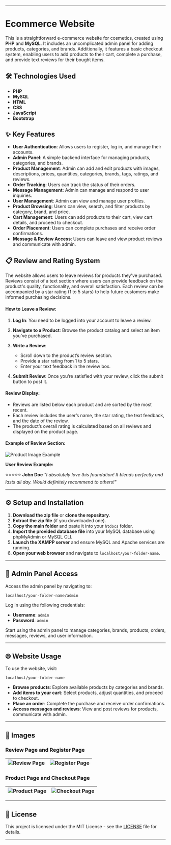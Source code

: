 
---

# Ecommerce Website

This is a straightforward e-commerce website for cosmetics, created using **PHP** and **MySQL**. It includes an uncomplicated admin panel for adding products, categories, and brands. Additionally, it features a basic checkout system, enabling users to add products to their cart, complete a purchase, and provide text reviews for their bought items.

## 🛠 Technologies Used

* **PHP**
* **MySQL**
* **HTML**
* **CSS**
* **JavaScript**
* **Bootstrap**

## ✨ Key Features

* **User Authentication**: Allows users to register, log in, and manage their accounts.
* **Admin Panel**: A simple backend interface for managing products, categories, and brands.
* **Product Management**: Admin can add and edit products with images, descriptions, prices, quantities, categories, brands, tags, ratings, and reviews.
* **Order Tracking**: Users can track the status of their orders.
* **Message Management**: Admin can manage and respond to user inquiries.
* **User Management**: Admin can view and manage user profiles.
* **Product Browsing**: Users can view, search, and filter products by category, brand, and price.
* **Cart Management**: Users can add products to their cart, view cart details, and proceed to checkout.
* **Order Placement**: Users can complete purchases and receive order confirmations.
* **Message & Review Access**: Users can leave and view product reviews and communicate with admin.

## 📋 Review and Rating System

The website allows users to leave reviews for products they've purchased. Reviews consist of a text section where users can provide feedback on the product's quality, functionality, and overall satisfaction. Each review can be accompanied by a star rating (1 to 5 stars) to help future customers make informed purchasing decisions.

#### How to Leave a Review:

1. **Log In**: You need to be logged into your account to leave a review.
2. **Navigate to a Product**: Browse the product catalog and select an item you’ve purchased.
3. **Write a Review**:

   * Scroll down to the product’s review section.
   * Provide a star rating from 1 to 5 stars.
   * Enter your text feedback in the review box.
4. **Submit Review**: Once you’re satisfied with your review, click the submit button to post it.

#### Review Display:

* Reviews are listed below each product and are sorted by the most recent.
* Each review includes the user’s name, the star rating, the text feedback, and the date of the review.
* The product’s overall rating is calculated based on all reviews and displayed on the product page.

#### Example of Review Section:

![Product Image Example](images/product-image.jpg)

**User Review Example:**

⭐⭐⭐⭐⭐
**John Doe**
*"I absolutely love this foundation! It blends perfectly and lasts all day. Would definitely recommend to others!"*

---

## ⚙ Setup and Installation

1. **Download the zip file** or **clone the repository**.
2. **Extract the zip file** (if you downloaded one).
3. **Copy the main folder** and paste it into your `htdocs` folder.
4. **Import the provided database file** into your MySQL database using phpMyAdmin or MySQL CLI.
5. **Launch the XAMPP server** and ensure MySQL and Apache services are running.
6. **Open your web browser** and navigate to `localhost/your-folder-name`.

---

## 🔐 Admin Panel Access

Access the admin panel by navigating to:

```
localhost/your-folder-name/admin
```

Log in using the following credentials:

* **Username**: `admin`
* **Password**: `admin`

Start using the admin panel to manage categories, brands, products, orders, messages, reviews, and user information.

---

## 🌐 Website Usage

To use the website, visit:

```
localhost/your-folder-name
```

* **Browse products**: Explore available products by categories and brands.
* **Add items to your cart**: Select products, adjust quantities, and proceed to checkout.
* **Place an order**: Complete the purchase and receive order confirmations.
* **Access messages and reviews**: View and post reviews for products, communicate with admin.

---

## 📸 Images

### Review Page and Register Page
| ![Review Page](https://github.com/user-attachments/assets/97e0eaee-ff18-4afe-bae8-9b9327f9fca9) | ![Register Page](https://github.com/user-attachments/assets/8cf074eb-6597-4af7-81d6-7914c1192c9b) |
|:-----------------------------------------------:|:--------------------------------------------------:|

### Product Page and Checkout Page
| ![Product Page](https://github.com/user-attachments/assets/bd92ed2b-76b8-47d4-b801-50cedd5e49b6) | ![Checkout Page](https://github.com/user-attachments/assets/4ab86a9c-4fb2-436b-9ee9-b81fd179c406) |
|:-----------------------------------------------:|:--------------------------------------------------:|

---


## 📄 License

This project is licensed under the MIT License - see the [LICENSE](LICENSE) file for details.

---
